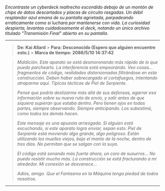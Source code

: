 _Encontraste un cyberdeck maltrecho escondido debajo de un montón de chips de datos descartados y placas de circuito rasgadas. Un débil resplandor azul emana de su pantalla agrietada, parpadeando erráticamente como si luchara por mantenerse con vida. La curiosidad despierta, levantas cuidadosamente el deck, notando un único archivo titulado "Transmisión Final" abierto en su pantalla._

---

> **De: Kai Allard** > **Para: Desconocido (Espero que alguien encuentre esto.)** > **Marca de tiempo: 2086/5/10 14:37:42**

> _Maldición. Este aparato se está desmoronando más rápido de lo que puedo parchearlo. La interferencia está empeorando. Veo cosas... fragmentos de código, realidades distorsionadas filtrándose en esta construcción. Deben haber sobrecargado el cortafuegos, intentando atraparme aquí. Típicas tácticas de Piel de Serpiente._
>
> _Pensé que podría deslizarme más allá de sus defensas, agarrar esa información sobre su nueva ruta de envío, y salir antes de que siquiera supieran que estaba dentro. Pero tienen ojos en todas partes, siempre observando. Siempre anticipando. Los subestimé, como todos los demás hacen._
>
> _Este mensaje es una apuesta arriesgada. Si alguien está escuchando, si este aparato logra enviar, sepan esto: Piel de Serpiente está moviendo algo grande, algo peligroso. Están utilizando los muelles viejos, bajo el manto de la noche, dentro de tres días. No permitan que se salgan con la suya._
>
> _El código está sonando más fuerte ahora, un coro de susurros... No puedo resistir mucho más. La construcción se está fracturando a mi alrededor. Mi conexión se desvanece..._
>
> _Adiós, amigo. Que el Fantasma en la Máquina tenga piedad de todos nosotros._

---
